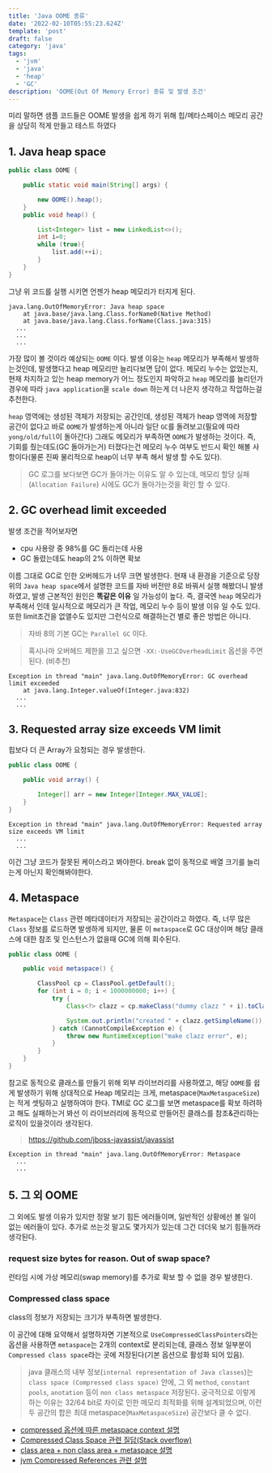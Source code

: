 ```yaml
---
title: 'Java OOME 종류'
date: '2022-02-10T05:55:23.624Z'
template: 'post'
draft: false
category: 'java'
tags:
  - 'jvm'
  - 'java'
  - 'heap'
  - 'GC'
description: 'OOME(Out Of Memory Error) 종류 및 발생 조건'
---
```


미리 말하면 샘플 코드들은 OOME 발생을 쉽게 하기 위해 힙/메타스페이스 메모리 공간을 상당히 적게 만들고 테스트 하였다

## 1. Java heap space

```java
public class OOME {

    public static void main(String[] args) {

        new OOME().heap();
    }
    public void heap() {

        List<Integer> list = new LinkedList<>();
        int i=0;
        while (true){
            list.add(++i);
        }
    }
}
```

그냥 위 코드를 실행 시키면 언젠가 heap 메모리가 터지게 된다.

```
java.lang.OutOfMemoryError: Java heap space
	at java.base/java.lang.Class.forName0(Native Method)
	at java.base/java.lang.Class.forName(Class.java:315)
  ...
  ...
  ...
```

가장 많이 볼 것이라 예상되는 `OOME` 이다. 발생 이유는 `heap` 메모리가 부족해서 발생하는것인데, 발생했다고 heap 메모리만 늘리다보면 답이 없다. 메모리 누수는 없었는지, 현재 차지하고 있는 heap memory가 어느 정도인지 파악하고 `heap` 메모리를 늘리던가 경우에 따라 `java application`을 `scale down` 하는게 더 나은지 생각하고 작업하는걸 추천한다.

`heap` 영역에는 생성된 객체가 저장되는 공간인데, 생성된 객체가 heap 영역에 저장할 공간이 없다고 바로 `OOME`가 발생하는게 아니라 일단 `GC`를 돌려보고(필요에 따라 `yong/old/full`이 돌아간다) 그래도 메모리가 부족하면 `OOME`가 발생하는 것이다. 즉, 기회를 줬는데도(GC 돌아가는거) 터졌다는건 메모리 누수 여부도 반드시 확인 해볼 사항이다(물론 진짜 물리적으로 heap이 너무 부족 해서 발생 할 수도 있다).

> GC 로그를 보다보면 GC가 돌아가는 이유도 알 수 있는데, 메모리 할당 실패(`Allocation Failure`) 시에도 GC가 돌아가는것을 확인 할 수 있다.

## 2. GC overhead limit exceeded

발생 조건을 적어보자면

- cpu 사용량 중 98%를 GC 돌리는데 사용
- GC 돌렸는데도 heap의 2% 이하면 확보

이름 그대로 GC로 인한 오버헤드가 너무 크면 발생한다. 현재 내 환경을 기준으로 당장 위의 `Java heap space`에서 설명한 코드를 자바 버전만 8로 바꿔서 실행 해봤더니 발생하였고, 발생 근본적인 원인은 **똑같은 이유** 일 가능성이 높다. 즉, 결국엔 `heap` 메모리가 부족해서 인데 일시적으로 메모리가 큰 작업, 메모리 누수 등이 발생 이유 일 수도 있다. 또한 limit조건을 없앨수도 있지만 그런식으로 해결하는건 별로 좋은 방법은 아니다.

> 자바 8의 기본 GC는 `Parallel GC` 이다.

> 혹시나마 오버헤드 제한을 끄고 싶으면 `-XX:-UseGCOverheadLimit` 옵션을 주면 된다. (비추천)

```
Exception in thread "main" java.lang.OutOfMemoryError: GC overhead limit exceeded
	at java.lang.Integer.valueOf(Integer.java:832)
  ...
  ...
```

## 3. Requested array size exceeds VM limit

힙보다 더 큰 Array가 요청되는 경우 발생한다.

```java
public class OOME {

    public void array() {

        Integer[] arr = new Integer[Integer.MAX_VALUE];
    }
}
```

```
Exception in thread "main" java.lang.OutOfMemoryError: Requested array size exceeds VM limit
  ...
  ...
```

이건 그냥 코드가 잘못된 케이스라고 봐야한다. break 없이 동적으로 배열 크기를 늘리는게 아닌지 확인해봐야한다.

## 4. Metaspace

`Metaspace`는 `Class` 관련 메타데이터가 저장되는 공간이라고 하였다. 즉, 너무 많은 `Class` 정보를 로드하면 발생하게 되지만, 물론 이 `metaspace`로 GC 대상이며 해당 클래스에 대한 참조 및 인스턴스가 없을때 GC에 의해 회수된다.

```java
public class OOME {

    public void metaspace() {

        ClassPool cp = ClassPool.getDefault();
        for (int i = 0; i < 1000000000; i++) {
            try {
                Class<?> clazz = cp.makeClass("dummy clazz " + i).toClass();

                System.out.println("created " + clazz.getSimpleName());
            } catch (CannotCompileException e) {
                throw new RuntimeException("make clazz error", e);
            }
        }
    }
}
```

참고로 동적으로 클래스를 만들기 위해 외부 라이브러리를 사용하였고, 해당 `OOME`를 쉽게 발생하기 위해 상대적으로 Heap 메모리는 크게, metaspace(`MaxMetaspaceSize`)는 적게 셋팅하고 실행하여야 한다. TMI로 GC 로그를 보면 metaspace를 확보 하려하고 해도 실패하는거 봐선 이 라이브러리에 동적으로 만들어진 클래스를 참조&관리하는 로직이 있을것이라 생각된다.

> https://github.com/jboss-javassist/javassist

```
Exception in thread "main" java.lang.OutOfMemoryError: Metaspace
  ...
  ...
```

## 5. 그 외 OOME

그 외에도 발생 이유가 있지만 정말 보기 힘든 에러들이며, 일반적인 상황에선 볼 일이 없는 에러들이 있다. 추가로 쓰는것 말고도 몇가지가 있는데 그건 더더욱 보기 힘들꺼라 생각된다.

### request size bytes for reason. Out of swap space?

런타임 시에 가상 메모리(swap memory)를 추가로 확보 할 수 없을 경우 발생한다.

### Compressed class space

class의 정보가 저장되는 크기가 부족하면 발생한다.

이 공간에 대해 요약해서 설명하자면 기본적으로 `UseCompressedClassPointers`라는 옵션을 사용하면 `metaspace`는 2개의 context로 분리되는데, 클래스 정보 일부분이 `Compressed class space`라는 곳에 저장된다(기본 옵션으로 활성화 되어 있음).

> java 클래스의 내부 정보(`internal representation of Java classes`)는 `class space (Compressed class space)` 안에, 그 외 `method`, `constant pools`, `anotation` 등이 `non class metaspace` 저장된다. 궁극적으로 이렇게 하는 이유는 32/64 bit로 차이로 인한 메모리 최적화를 위해 설계되었으며, 이런 두 공간의 합은 최대 metaspace(`MaxMetaspaceSize`) 공간보다 클 수 없다.

- [compressed 옵션에 따른 metaspace context 설명](https://wiki.openjdk.java.net/display/HotSpot/Metaspace)
- [Compressed Class Space 관련 질답(Stack overflow)](https://stackoverflow.com/questions/54250638/is-compressedclassspacesize-area-contains-maxmetaspacesize-area)
- [class area + non class area + metaspace 설명](https://stuefe.de/posts/metaspace/sizing-metaspace/)
- [jvm Compressed References 관련 설명](https://shipilev.net/jvm/anatomy-quarks/23-compressed-references/)
